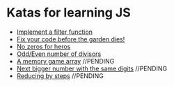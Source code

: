 # Katas for learning JS

* [Implement a filter function](http://www.codewars.com/kata/56dd9b84fe5754786f0014f7)
* [Fix your code before the garden dies!](http://www.codewars.com/kata/57158fb92ad763bb180004e7)
* [No zeros for heros](http://www.codewars.com/kata/570a6a46455d08ff8d001002)
* [Odd/Even number of divisors](http://www.codewars.com/kata/55830eec3e6b6c44ff000040)
* [A memory game array](http://www.codewars.com/kata/a-memory-game-array)
//PENDING
* [Next bigger number with the same digits](http://www.codewars.com/kata/next-bigger-number-with-the-same-digits)
//PENDING
* [Reducing by steps](http://www.codewars.com/kata/reducing-by-steps)
//PENDING